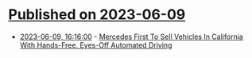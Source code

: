 # [Published on 2023-06-09](index.md)

* [2023-06-09, 16:16:00](https://tech.slashdot.org/story/23/06/09/0325234/mercedes-first-to-sell-vehicles-in-california-with-hands-free-eyes-off-automated-driving?utm_source=rss1.0mainlinkanon&utm_medium=feed) - [Mercedes First To Sell Vehicles In California With Hands-Free, Eyes-Off Automated Driving](https://tech.slashdot.org/story/23/06/09/0325234/mercedes-first-to-sell-vehicles-in-california-with-hands-free-eyes-off-automated-driving?utm_source=rss1.0mainlinkanon&utm_medium=feed)
